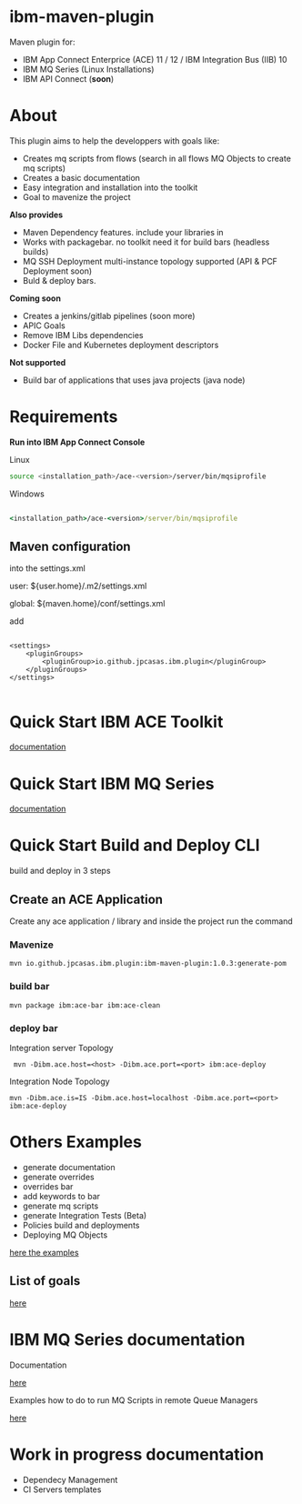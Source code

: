 # ibm-maven-plugin

Maven plugin for: 

* IBM App Connect Enterprice (ACE) 11 / 12 / IBM Integration Bus (IIB) 10
* IBM MQ Series (Linux Installations)
* IBM API Connect (**soon**)

# About
This plugin aims to help the developpers with goals like:

* Creates mq scripts from flows (search in all flows MQ Objects to create mq scripts)
* Creates a basic documentation
* Easy integration and installation into the toolkit
* Goal to mavenize the project

**Also provides**

* Maven Dependency features. include your libraries in
* Works with packagebar. no toolkit need it for build bars (headless builds)
* MQ SSH Deployment multi-instance topology supported (API & PCF Deployment soon) 
* Buld & deploy bars.

**Coming soon**

* Creates a jenkins/gitlab pipelines (soon more)
* APIC Goals
* Remove IBM Libs dependencies
* Docker File and Kubernetes deployment descriptors

**Not supported**

* Build bar of applications that uses java projects (java node) 


# Requirements

**Run into IBM App Connect Console**

Linux

```bash
source <installation_path>/ace-<version>/server/bin/mqsiprofile

```

Windows
```cmd

<installation_path>/ace-<version>/server/bin/mqsiprofile

```

## Maven configuration

into the settings.xml 

user:   ${user.home}/.m2/settings.xml

global: ${maven.home}/conf/settings.xml

add

```

<settings>
    <pluginGroups>
        <pluginGroup>io.github.jpcasas.ibm.plugin</pluginGroup>
    </pluginGroups>
</settings>


```
# Quick Start IBM ACE Toolkit

[documentation](examples/05-ToolkitConfigurations/README.md)

# Quick Start IBM MQ Series

[documentation](examples/06-MQDeployment/README.md)

# Quick Start Build and Deploy CLI
build and deploy in 3 steps

## Create an ACE Application

Create any ace application / library and inside the project run the command

### **Mavenize**

```
mvn io.github.jpcasas.ibm.plugin:ibm-maven-plugin:1.0.3:generate-pom

```
### **build bar**

```
mvn package ibm:ace-bar ibm:ace-clean

```

### **deploy bar**

Integration server Topology
```
 mvn -Dibm.ace.host=<host> -Dibm.ace.port=<port> ibm:ace-deploy

```

Integration Node Topology

```
mvn -Dibm.ace.is=IS -Dibm.ace.host=localhost -Dibm.ace.port=<port> ibm:ace-deploy

```

# Others Examples 

* generate documentation
* generate overrides
* overrides bar
* add keywords to bar
* generate mq scripts
* generate Integration Tests (Beta)
* Policies build and deployments
* Deploying MQ Objects
  
[here the examples](examples/README.md) 

## List of goals

[here](doc/README.md) 


# IBM MQ Series documentation

Documentation

  [here](doc/MQ/README.md) 

Examples how to do to run MQ Scripts in remote Queue Managers

  [here](06-MQDeployment/README.md) 

# Work in progress documentation

* Dependecy Management
* CI Servers templates






